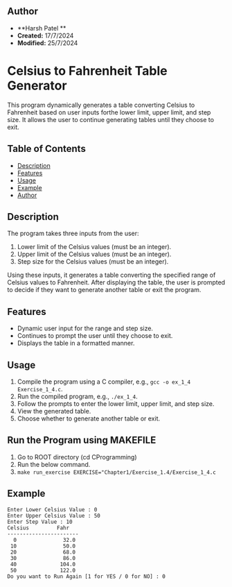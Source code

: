 
## Author
- **Harsh Patel **
- **Created:** 17/7/2024
- **Modified:** 25/7/2024

# Celsius to Fahrenheit Table Generator

This program dynamically generates a table converting Celsius to Fahrenheit based on user inputs forthe lower limit, upper limit, and step size. It allows the user to continue generating tables until they choose to exit.

## Table of Contents
- [Description](#description)
- [Features](#features)
- [Usage](#usage)
- [Example](#example)
- [Author](#author)

## Description
The program takes three inputs from the user:
1. Lower limit of the Celsius values (must be an integer).
2. Upper limit of the Celsius values (must be an integer).
3. Step size for the Celsius values (must be an integer).

Using these inputs, it generates a table converting the specified range of Celsius values to Fahrenheit. After displaying the table, the user is prompted to decide if they want to generate another table or exit the program.

## Features
- Dynamic user input for the range and step size.
- Continues to prompt the user until they choose to exit.
- Displays the table in a formatted manner.

## Usage
1. Compile the program using a C compiler, e.g., `gcc -o ex_1_4 Exercise_1_4.c`.
2. Run the compiled program, e.g., `./ex_1_4`.
3. Follow the prompts to enter the lower limit, upper limit, and step size.
4. View the generated table.
5. Choose whether to generate another table or exit.

## Run the Program using MAKEFILE
1. Go to ROOT directory (cd CProgramming)
2. Run the below command.
3. `make run_exercise EXERCISE="Chapter1/Exercise_1.4/Exercise_1_4.c`

## Example

	Enter Lower Celsius Value : 0
	Enter Upper Celsius Value : 50
	Enter Step Value : 10
	Celsius         Fahr
	-----------------------
	  0               32.0
	 10               50.0
	 20               68.0
	 30               86.0
	 40              104.0
	 50              122.0
	Do you want to Run Again [1 for YES / 0 for NO] : 0


